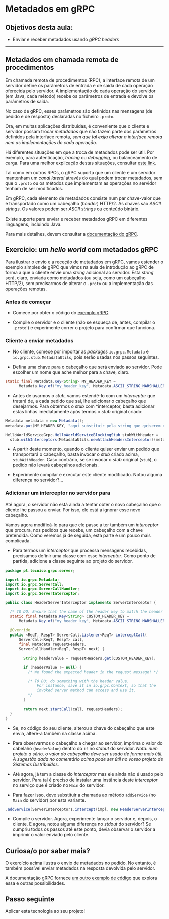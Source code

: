 # Metadados em gRPC

## Objetivos desta aula:

- Enviar e receber metadados usando *gRPC headers*

***

## Metadados em chamada remota de procedimentos

Em chamada remota de procedimentos (RPC), a interface remota de um servidor define
os parâmetros de entrada e de saída de cada operação oferecida pelo servidor.
A implementação de cada operação do servidor (em Java, cada método) recebe 
os parâmetros de entrada e devolve os parâmetros de saída.

No caso de gRPC, esses parâmetros são definidos nas mensagens (de pedido e de resposta)
declaradas no ficheiro `.proto`.

Ora, em muitas aplicações distribuídas, é conveniente que o cliente e servidor possam 
trocar *metadados* que não fazem parte dos parâmetros definidos pela interface remota, 
*sem que tal exija alterar a interface remota nem as implementações de cada operação*.

Há diferentes situações em que a troca de metadados pode ser útil. 
Por exemplo, para autenticação, *tracing* ou *debugging*, ou balanceamento de carga. 
Para uma melhor explicação destas situações, consultar [este link](https://grpc.io/docs/guides/metadata/).

Tal como em outros RPCs, o gRPC suporta que um cliente e um servidor mantenham um *canal lateral* 
através do qual podem trocar metadados, sem que o `.proto` ou os métodos que implementam 
as operações no servidor tenham de ser modificados.

Em gRPC, cada elemento de metadados consiste num par chave-valor que é transportado como um cabeçalho (*header*) HTTP/2.
As chaves são *ASCII strings*. Os valores podem ser *ASCII strings* ou conteúdo binário.

Existe suporte para enviar e receber metadados gRPC em diferentes linguagens, incluindo Java.

Para mais detalhes, devem consultar a [documentação do gRPC](https://grpc.io/docs/guides/metadata/).


## Exercício: um *hello world* com metadados gRPC

Para ilustrar o envio e a receção de metadados em gRPC, vamos estender o exemplo 
simples de gRPC que vimos na aula de introdução ao gRPC de forma a que o cliente envie uma 
*string* adicional ao servidor. 
Esta *string* será, claro, enviada como metadados (ou seja, como um cabeçalho HTTP/2), sem precisarmos
de alterar o `.proto` ou a implementação das operações remotas.

### Antes de começar

- Comece por obter o código do [exemplo gRPC](https://github.com/tecnico-distsys/example_grpc). 

- Compile o servidor e o cliente (não se esqueça de, antes, compilar o `.proto`!) e experimente
correr o projeto para confirmar que funciona.

### Cliente a enviar metadados

- No cliente, comece por importar as *packages* `io.grpc.Metadata` e
`io.grpc.stub.MetadataUtils`, pois serão usadas nos passos seguintes.

- Defina uma chave para o cabeçalho que será enviado ao servidor. Pode escolher um nome que ache melhor para a chave, claro.

```java
static final Metadata.Key<String> MY_HEADER_KEY =
      Metadata.Key.of("my_header_key", Metadata.ASCII_STRING_MARSHALLER);
```

- Antes de usarmos o *stub*, vamos estendê-lo com um *interceptor* que tratará de, 
a cada pedido que sai, lhe adicionar o cabeçalho que desejarmos.
Para obtermos o *stub* com *interceptor, basta adicionar estas linhas imediatamente após 
termos o *stub* original criado:

```java
Metadata metadata = new Metadata();
metadata.put(MY_HEADER_KEY, "aqui substituir pela string que quiserem enviar no cabecalho!");

HelloWorldServiceGrpc.HelloWorldServiceBlockingStub stubWithHeader = 
  stub.withInterceptors(MetadataUtils.newAttachHeadersInterceptor((metadata)));
```

- A partir deste momento, quando o cliente quiser enviar um pedido que transportará o cabeçalho, 
basta invocar o *stub* criado acima, `stubWithHeader`. 
Caso contrário, se se invocar o *stub* original (`stub`), o pedido não levará cabeçalhos adicionais.

- Experimente compilar e executar este cliente modificado. Notou alguma diferença no servidor?...


### Adicionar um interceptor no servidor para 

Até agora, o servidor não está ainda a tentar obter o novo cabeçalho que o cliente lhe passou a enviar. Por isso, ele está a ignorar esse novo cabeçalho. 

Vamos agora modificá-lo para que ele passe a ter também um *interceptor* que procura, 
nos pedidos que recebe, um cabeçalho com a chave pretendida. 
Como veremos já de seguida, esta parte é um pouco mais complicada.

- Para termos um *interceptor* que processa mensagens recebidas, precisamos 
definir uma classe com esse *interceptor*. 
Como ponto de partida, adicione a classe seguinte ao projeto do servidor.

```java
package pt.tecnico.grpc.server;

import io.grpc.Metadata;
import io.grpc.ServerCall;
import io.grpc.ServerCallHandler;
import io.grpc.ServerInterceptor;

public class HeaderServerInterceptor implements ServerInterceptor {

  /* TO DO: Ensure that the name of the header key to match the header key used by the sender */
  static final Metadata.Key<String> CUSTOM_HEADER_KEY =
      Metadata.Key.of("my_header_key", Metadata.ASCII_STRING_MARSHALLER);

  @Override
  public <ReqT, RespT> ServerCall.Listener<ReqT> interceptCall(
      ServerCall<ReqT, RespT> call,
      final Metadata requestHeaders,
      ServerCallHandler<ReqT, RespT> next) {
        
        String headerValue = requestHeaders.get(CUSTOM_HEADER_KEY);

        if (headerValue != null) {
          /* We found the expected header in the request message! */

          /* TO DO: do something with the header value. 
              For instance, save it in io.grpc.Context, so that the 
              invoked server method can access and use it. 
          */
        }

        return next.startCall(call, requestHeaders);
  }
}
```

- Se, no código do seu cliente, alterou a chave do cabeçalho que este envia, altere-a também na classe acima.

- Para observarmos o cabeçalho a chegar ao servidor, imprima o valor do cabelaho (`headerValue`) dentro do `if` 
no *stdout* do servidor. 
*Nota: num projeto a sério, o valor do cabeçalho deve ser usado de forma mais útil. 
A sugestão dada no comentário acima pode ser útil no vosso projeto de Sistemas Distribuídos.*

- Até agora, já tem a classe do *interceptor* mas ele ainda não é usado pelo servidor.
Para tal é preciso de instalar uma instância deste *interceptor* no serviço que é criado no `Main` do servidor.

- Para fazer isso, deve substituir a chamada ao método `addService` (no `Main` do servidor) por esta variante.

```java
.addService(ServerInterceptors.intercept(impl, new HeaderServerInterceptor())).build();
```

- Compile o servidor. Agora, experimente lançar o servidor e, depois, o cliente. 
E agora, notou alguma diferença no *stdout* do servidor? 
Se cumpriu todos os passos até este ponto, devia observar o servidor a imprimir o valor enviado pelo cliente.


## Curiosa/o por saber mais?

O exercício acima ilustra o envio de metadados no pedido. 
No entanto, é também possível enviar metadados na resposta devolvida pelo servidor.

A documentação gRPC fornece [um outro exemplo de código](https://github.com/grpc/grpc-java/tree/master/examples/src/main/java/io/grpc/examples/header) que explora essa e outras possibilidades. 


## Passo seguinte

Aplicar esta tecnologia ao seu projeto!